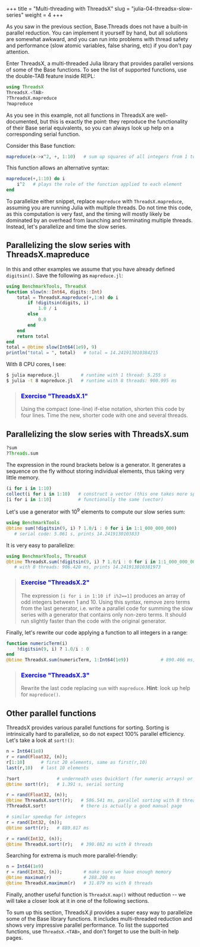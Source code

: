 +++
title = "Multi-threading with ThreadsX"
slug = "julia-04-threadsx-slow-series"
weight = 4
+++

As you saw in the previous section, Base.Threads does not have a built-in parallel reduction. You can implement it
yourself by hand, but all solutions are somewhat awkward, and you can run into problems with thread safety and
performance (slow atomic variables, false sharing, etc) if you don't pay attention.

Enter ThreadsX, a multi-threaded Julia library that provides parallel versions of some of the Base functions. To see the
list of supported functions, use the double-TAB feature inside REPL:

```jl
using ThreadsX
ThreadsX.<TAB>
?ThreadsX.mapreduce
?mapreduce
```

As you see in this example, not all functions in ThreadsX are well-documented, but this is exactly the point: they
reproduce the functionality of their Base serial equivalents, so you can always look up help on a corresponding serial
function.

Consider this Base function:

```jl
mapreduce(x->x^2, +, 1:10)   # sum up squares of all integers from 1 to 10
```

This function allows an alternative syntax:

```jl
mapreduce(+,1:10) do i
    i^2   # plays the role of the function applied to each element
end
```

To parallelize either snippet, replace `mapreduce` with `ThreadsX.mapreduce`, assuming you are running Julia with
multiple threads. Do not time this code, as this computation is very fast, and the timing will mostly likely be
dominated by an overhead from launching and terminating multiple threads. Instead, let's parallelize and time the slow
series.

## Parallelizing the slow series with ThreadsX.mapreduce

In this and other examples we assume that you have already defined `digitsin()`. Save the following as `mapreduce.jl`:

```jl
using BenchmarkTools, ThreadsX
function slow(n::Int64, digits::Int)
    total = ThreadsX.mapreduce(+,1:n) do i
		if !digitsin(digits, i)
			1.0 / i
		else
			0.0
		end
    end
    return total
end
total = @btime slow(Int64(1e9), 9)
println("total = ", total)   # total = 14.241913010384215
```

With 8 CPU cores, I see:

```sh
$ julia mapreduce.jl        # runtime with 1 thread: 5.255 s
$ julia -t 8 mapreduce.jl   # runtime with 8 threads: 900.995 ms
```

> ### <font style="color:blue">Exercise "ThreadsX.1"</font>
> Using the compact (one-line) if-else notation, shorten this code by four lines. Time the new, shorter code
> with one and several threads.

## Parallelizing the slow series with ThreadsX.sum

```jl
?sum
?Threads.sum
```

The expression in the round brackets below is a generator. It generates a sequence on the fly without storing individual
elements, thus taking very little memory.

```jl
(i for i in 1:10)
collect(i for i in 1:10)   # construct a vector (this one takes more space)
[i for i in 1:10]          # functionally the same (vector)
```

Let's use a generator with $10^9$ elements to compute our slow series sum:

```jl
using BenchmarkTools
@btime sum(!digitsin(9, i) ? 1.0/i : 0 for i in 1:1_000_000_000)
   # serial code: 5.061 s, prints 14.2419130103833
```

It is very easy to parallelize:

```jl
using BenchmarkTools, ThreadsX
@btime ThreadsX.sum(!digitsin(9, i) ? 1.0/i : 0 for i in 1:1_000_000_000)
   # with 8 threads: 906.420 ms, prints 14.241913010381973
```

> ### <font style="color:blue">Exercise "ThreadsX.2"</font>
> The expression `[i for i in 1:10 if i%2==1]` produces an array of odd integers between 1 and 10. Using this
> syntax, remove zero terms from the last generator, i.e. write a parallel code for summing the slow series
> with a generator that contains only non-zero terms. It should run slightly faster than the code with the
> original generator.

<!-- ```jl -->
<!-- @btime ThreadsX.sum(1.0/i for i in 1:1_000_000_000 if !digitsin(9, i)) -->
<!-- ``` -->

Finally, let's rewrite our code applying a function to all integers in a range:

```jl
function numericTerm(i)
    !digitsin(9, i) ? 1.0/i : 0
end
@btime ThreadsX.sum(numericTerm, 1:Int64(1e9))            # 890.466 ms, same result
```

> ### <font style="color:blue">Exercise "ThreadsX.3"</font>
> Rewrite the last code replacing `sum` with `mapreduce`. **Hint**: look up help for `mapreduce()`.

<!-- ```jl -->
<!-- @btime ThreadsX.mapreduce(numericTerm, +, 1:Int64(1e9))   # 912.552 ms, same result -->
<!-- ``` -->

## Other parallel functions

ThreadsX provides various parallel functions for sorting. Sorting is intrinsically hard to parallelize, so do not expect
100% parallel efficiency. Let's take a look at `sort!()`:

```jl
n = Int64(1e8)
r = rand(Float32, (n));
r[1:10]      # first 20 elements, same as first(r,10)
last(r,10)   # last 10 elements

?sort              # underneath uses QuickSort (for numeric arrays) or MergeSort
@btime sort!(r);   # 1.391 s, serial sorting

r = rand(Float32, (n));
@btime ThreadsX.sort!(r);   # 586.541 ms, parallel sorting with 8 threads
?ThreadsX.sort!             # there is actually a good manual page

# similar speedup for integers
r = rand(Int32, (n));
@btime sort!(r);   # 889.817 ms

r = rand(Int32, (n));
@btime ThreadsX.sort!(r);   # 390.082 ms with 8 threads
```

Searching for extrema is much more parallel-friendly:

```jl
n = Int64(1e9)
r = rand(Int32, (n));        # make sure we have enough memory
@btime maximum(r)            # 288.200 ms
@btime ThreadsX.maximum(r)   # 31.879 ms with 8 threads
```

Finally, another useful function is `ThreadsX.map()` without reduction -- we will take a closer look at it in one of the
following sections.

To sum up this section, ThreadsX.jl provides a super easy way to parallelize some of the Base library functions. It
includes multi-threaded reduction and shows very impressive parallel performance. To list the supported functions, use
`ThreadsX.<TAB>`, and don't forget to use the built-in help pages.
